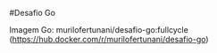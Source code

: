 #Desafio Go

Imagem Go: murilofertunani/desafio-go:fullcycle (https://hub.docker.com/r/murilofertunani/desafio-go)
